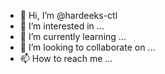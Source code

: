 - 👋 Hi, I’m @hardeeks-ctl
- 👀 I’m interested in ...
- 🌱 I’m currently learning ...
- 💞️ I’m looking to collaborate on ...
- 📫 How to reach me ...

<!---
hardeeks-ctl/hardeeks-ctl is a ✨ special ✨ repository because its `README.md` (this file) appears on your GitHub profile.
You can click the Preview link to take a look at your changes.
--->
